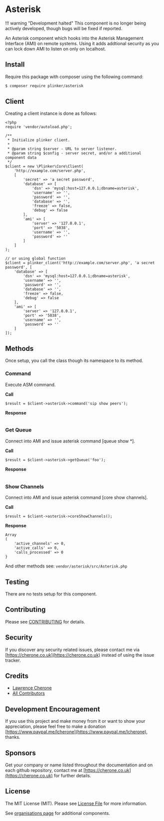 # Asterisk

!!! warning "Development halted"
    This component is no longer being actively developed, though bugs will be fixed if reported.

An Asterisk component which hooks into the Asterisk Management Interface (AMI) on remote systems. Using it adds addtional security as you can lock down AMI to listen on only on localhost.

## Install

Require this package with composer using the following command:

``` bash
$ composer require plinker/asterisk
```

## Client

Creating a client instance is done as follows:


    <?php
    require 'vendor/autoload.php';

    /**
     * Initialize plinker client.
     *
     * @param string $server - URL to server listener.
     * @param string $config - server secret, and/or a additional component data
     */
    $client = new \Plinker\Core\Client(
        'http://example.com/server.php',
        [
            'secret' => 'a secret password',
            'database' => [
                'dsn' => 'mysql:host=127.0.0.1;dbname=asterisk',
                'username' => '',
                'password' => '',
                'database' => '',
                'freeze' => false,
                'debug' => false
            ],
            'ami' => [
                'server' => '127.0.0.1',
                'port' => '5038',
                'username' => '',
                'password' => ''
            ]
        ]
    );
    
    // or using global function
    $client = plinker_client('http://example.com/server.php', 'a secret password', [
        'database' => [
            'dsn' => 'mysql:host=127.0.0.1;dbname=asterisk',
            'username' => '',
            'password' => '',
            'database' => '',
            'freeze' => false,
            'debug' => false
        ],
        'ami' => [
            'server' => '127.0.0.1',
            'port' => '5038',
            'username' => '',
            'password' => ''
        ]
    ]);
   
 
## Methods

Once setup, you call the class though its namespace to its method.


### Command

Execute ASM command.

**Call**


```
$result = $client->asterisk->command('sip show peers');
```

**Response**
```

```

### Get Queue

Connect into AMI and issue asterisk command [queue show *].

**Call**


```
$result = $client->asterisk->getQueue('foo');
```

**Response**
```

```

### Show Channels

Connect into AMI and issue asterisk command [core show channels].

**Call**


```
$result = $client->asterisk->coreShowChannels();
```

**Response**
```
Array
(
    'active_channels' => 0,
    'active_calls' => 0,
    'calls_processed' => 0
}
```

And other methods see: `vendor/asterisk/src/Asterisk.php`

## Testing

There are no tests setup for this component.

## Contributing

Please see [CONTRIBUTING](https://github.com/plinker-rpc/asterisk/blob/master/CONTRIBUTING) for details.

## Security

If you discover any security related issues, please contact me via [https://cherone.co.uk](https://cherone.co.uk) instead of using the issue tracker.

## Credits

- [Lawrence Cherone](https://github.com/lcherone)
- [All Contributors](https://github.com/plinker-rpc/asterisk/graphs/contributors)


## Development Encouragement

If you use this project and make money from it or want to show your appreciation,
please feel free to make a donation [https://www.paypal.me/lcherone](https://www.paypal.me/lcherone), thanks.

## Sponsors

Get your company or name listed throughout the documentation and on each github repository, contact me at [https://cherone.co.uk](https://cherone.co.uk) for further details.

## License

The MIT License (MIT). Please see [License File](https://github.com/plinker-rpc/asterisk/blob/master/LICENSE) for more information.

See [organisations page](https://github.com/plinker-rpc) for additional components.
